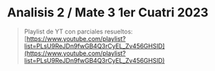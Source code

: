 # Analisis 2 / Mate 3 1er Cuatri 2023

> Playlist de YT con parciales resueltos: [https://www.youtube.com/playlist?list=PLsU9ReJDn9fwGB4Q3rCyEL_Zv456GHSID](https://www.youtube.com/playlist?list=PLsU9ReJDn9fwGB4Q3rCyEL_Zv456GHSID)

